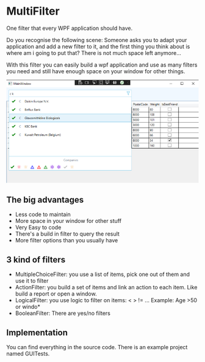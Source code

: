# MultiFilter
One filter that every WPF application should have.

Do you recognise the following scene:
Someone asks you to adapt your application and add a new filter to it, and the first thing you think about is where am i going to put that?
There is not much space left anymore...

With this filter you can easily build a wpf application and use as many filters you need and still have enough space on your window for other things.

![Screenshot](https://github.com/CanneytWesley/MultiFilter/blob/master/MultiFilter.GUITests/Screenshots/Screenshot2.jpg?raw=true)

## The big advantages
* Less code to maintain
* More space in your window for other stuff
* Very Easy to code
* There's a build in filter to query the result
* More filter options than you usually have
  
 ## 3 kind of filters
 * MultipleChoiceFilter: you use a list of items, pick one out of them and use it to filter
 * ActionFilter: you build a set of items and link an action to each item. Like build a report or open a window.
 * LogicalFilter: you use logic to filter on items: < > != ... Example: Age >50 or windo*
 * BooleanFilter: There are yes/no filters
 
## Implementation

You can find everything in the source code.
There is an example project named GUITests.
